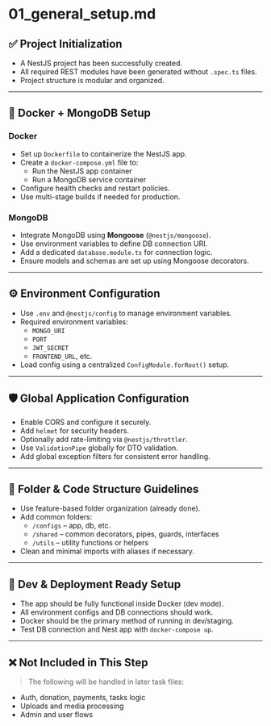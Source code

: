 # 01_general_setup.md

## ✅ Project Initialization

- A NestJS project has been successfully created.
- All required REST modules have been generated without `.spec.ts` files.
- Project structure is modular and organized.

---

## 🐳 Docker + MongoDB Setup

### Docker

- Set up `Dockerfile` to containerize the NestJS app.
- Create a `docker-compose.yml` file to:
  - Run the NestJS app container
  - Run a MongoDB service container
- Configure health checks and restart policies.
- Use multi-stage builds if needed for production.

### MongoDB

- Integrate MongoDB using **Mongoose** (`@nestjs/mongoose`).
- Use environment variables to define DB connection URI.
- Add a dedicated `database.module.ts` for connection logic.
- Ensure models and schemas are set up using Mongoose decorators.

---

## ⚙️ Environment Configuration

- Use `.env` and `@nestjs/config` to manage environment variables.
- Required environment variables:
  - `MONGO_URI`
  - `PORT`
  - `JWT_SECRET`
  - `FRONTEND_URL`, etc.
- Load config using a centralized `ConfigModule.forRoot()` setup.

---

## 🛡️ Global Application Configuration

- Enable CORS and configure it securely.
- Add `helmet` for security headers.
- Optionally add rate-limiting via `@nestjs/throttler`.
- Use `ValidationPipe` globally for DTO validation.
- Add global exception filters for consistent error handling.

---

## 🧩 Folder & Code Structure Guidelines

- Use feature-based folder organization (already done).
- Add common folders:
  - `/configs` – app, db, etc.
  - `/shared` – common decorators, pipes, guards, interfaces
  - `/utils` – utility functions or helpers
- Clean and minimal imports with aliases if necessary.

---

## 🧪 Dev & Deployment Ready Setup

- The app should be fully functional inside Docker (dev mode).
- All environment configs and DB connections should work.
- Docker should be the primary method of running in dev/staging.
- Test DB connection and Nest app with `docker-compose up`.

---

## ❌ Not Included in This Step

> The following will be handled in later task files:

- Auth, donation, payments, tasks logic
- Uploads and media processing
- Admin and user flows
